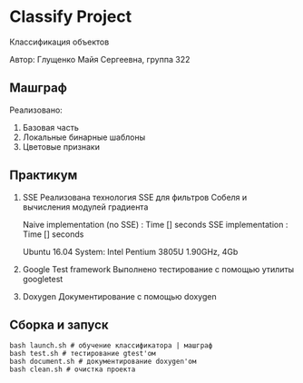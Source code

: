 # Classify Project
Классификация объектов

Автор: Глущенко Майя Сергеевна, группа 322

## Машграф

Реализовано: 
1. Базовая часть 
2. Локальные бинарные шаблоны
3. Цветовые признаки

## Практикум

1. SSE
Реализована технология SSE для фильтров Собеля и вычисления модулей градиента

    Naive implementation (no SSE) : Time [] seconds
    SSE implementation : Time [] seconds

    Ubuntu 16.04
    System: Intel Pentium 3805U 1.90GHz, 4Gb

2. Google Test framework
Выполнено тестирование с помощью утилиты googletest 

3. Doxygen
Документирование с помощью doxygen

## Сборка и запуск    
    
    bash launch.sh # обучение классификатора | машграф
    bash test.sh # тестирование gtest'ом
    bash document.sh # документирование doxygen'ом
    bash clean.sh # очистка проекта
